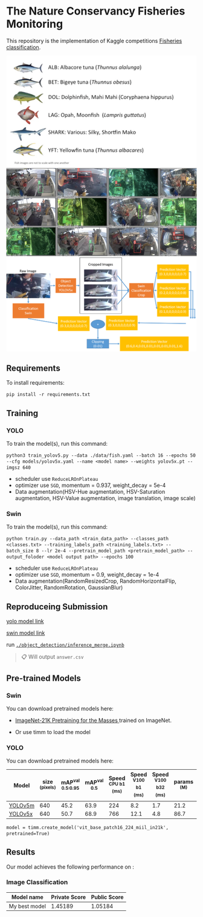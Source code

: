 # The Nature Conservancy Fisheries Monitoring

This repository is the implementation of Kaggle competitions [Fisheries classification](https://www.kaggle.com/c/the-nature-conservancy-fisheries-monitoring/overview). 

![fish class](./img/fish.png)
![yolo result](./img/yolo.png)
![model Architecture](./img/modelArchitecture.png)


## Requirements

To install requirements:

```setup
pip install -r requirements.txt
```


## Training

### YOLO

To train the model(s), run this command:

```train
python3 train_yolov5.py --data ./data/fish.yaml --batch 16 --epochs 50 --cfg models/yolov5x.yaml --name <model name> --weights yolov5x.pt --imgsz 640
```

* scheduler use `ReduceLROnPlateau`
* optimizer  use `SGD`, momentum = 0.937, weight_decay = 5e-4
* Data augmentation(HSV-Hue augmentation, HSV-Saturation augmentation, HSV-Value augmentation, image translation, image scale)

### Swin

To train the model(s), run this command:

```train
python train.py --data_path <train_data_path> --classes_path <classes.txt> --training_labels_path <training_labels.txt> --batch_size 8 --lr 2e-4 --pretrain_model_path <pretrain_model_path> --output_foloder <model output path> --epochs 100
```

* scheduler use `ReduceLROnPlateau`
* optimizer  use `SGD`, momentum = 0.9, weight_decay = 1e-4
* Data augmentation(RandomResizedCrop, RandomHorizontalFlip, ColorJitter, RandomRotation, GaussianBlur)

## Reproduceing Submission

[yolo model link](https://drive.google.com/file/d/16yIeHyiIisshYLJoeuw9Pn78PUgyg4-w/view?usp=sharing)

[swin model link](https://drive.google.com/file/d/1amUqIkADJpOfgdOWKvL-cyk5yiIjXURu/view?usp=sharing)

run [`./object_detection/inference_merge.ipynb`](https://github.com/a07458666/FisheriesMonitoring/blob/master/object_detection/inference_merge.ipynb)

>📋 Will output `answer.csv`
## Pre-trained Models

### Swin
You can download pretrained models here:

- [ImageNet-21K Pretraining for the Masses
](https://github.com/Alibaba-MIIL/ImageNet21K) trained on ImageNet.

- Or use timm to load the model

### YOLO
You can download pretrained models here:

[assets]: https://github.com/ultralytics/yolov5/releases

|Model |size<br><sup>(pixels) |mAP<sup>val<br>0.5:0.95 |mAP<sup>val<br>0.5 |Speed<br><sup>CPU b1<br>(ms) |Speed<br><sup>V100 b1<br>(ms) |Speed<br><sup>V100 b32<br>(ms) |params<br><sup>(M) |FLOPs<br><sup>@640 (B)
|---                    |---  |---    |---    |---    |---    |---    |---    |---
|[YOLOv5m][assets]      |640  |45.2   |63.9   |224    |8.2    |1.7    |21.2   |49.0
|[YOLOv5x][assets]      |640  |50.7   |68.9   |766    |12.1   |4.8    |86.7   |205.7

```
model = timm.create_model('vit_base_patch16_224_miil_in21k', pretrained=True)
```

## Results

Our model achieves the following performance on :

### Image Classification

| Model name         | Private Score  | Public Score |
| ------------------ |---------------- | -------------- |
| My best model      |     1.45189     |      1.05184       |
